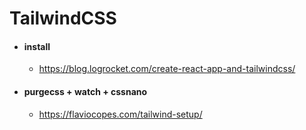 # TailwindCSS

- #### install
  - https://blog.logrocket.com/create-react-app-and-tailwindcss/
- #### purgecss + watch + cssnano
  - https://flaviocopes.com/tailwind-setup/
